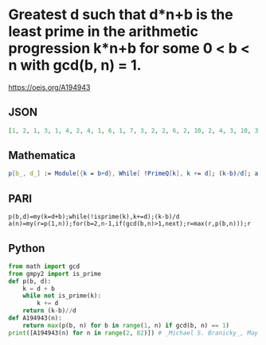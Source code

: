 # Greatest d such that d\*n\+b is the least prime in the arithmetic progression k\*n\+b for some 0 < b < n with gcd\(b, n\) \= 1\.
https://oeis.org/A194943
## JSON
```JSON
[1, 2, 1, 3, 1, 4, 2, 4, 1, 6, 1, 7, 3, 2, 2, 6, 2, 10, 2, 4, 3, 10, 3, 10, 3, 6, 2, 10, 2, 18, 4, 6, 5, 6, 4, 11, 5, 5, 3, 14, 2, 10, 5, 8, 6, 20, 3, 12, 5, 8, 11, 12, 3, 6, 4, 7, 5, 12, 2, 24, 9, 6, 5, 6, 3, 15, 5, 8, 3, 18, 4, 24, 8, 8, 6, 10]
```
## Mathematica
```Mathematica
p[b_, d_] := Module[{k = b+d}, While[ !PrimeQ[k], k += d]; (k-b)/d]; a[n_] := Module[{r = p[1, n]}, For[b = 2, b <= n-1, b++, If[GCD[b, n] > 1, Null,  r = Max[r, p[b, n]]]]; r]; Table[a[n], {n, 2, 100}] (* _Jean-François Alcover_, Oct 02 2013, translated from Pari *)
```
## PARI
```PARI
p(b,d)=my(k=d+b);while(!isprime(k),k+=d);(k-b)/d
a(n)=my(r=p(1,n));for(b=2,n-1,if(gcd(b,n)>1,next);r=max(r,p(b,n)));r
```
## Python
```Python
from math import gcd
from gmpy2 import is_prime
def p(b, d):
    k = d + b
    while not is_prime(k):
        k += d
    return (k-b)//d
def A194943(n):
    return max(p(b, n) for b in range(1, n) if gcd(b, n) == 1)
print([A194943(n) for n in range(2, 82)]) # _Michael S. Branicky_, May 18 2023 after _Charles R Greathouse IV_
```
